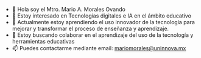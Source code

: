 - 👋 Hola soy el Mtro. Mario A. Morales Ovando
- 👀 Estoy interesado en Tecnologías digitales e IA en el ámbito educativo
- 🌱 Actualmente estoy aprendiendo el uso innovador de la tecnología para mejorar y transformar el proceso de enseñanza y aprendizaje.
- 💞️ Estoy buscando colaborar en el aprendizaje del uso de la tecnología y herramientas educativas
- 📫 Puedes contactarme mediante email: mariomorales@uninnova.mx 

<!---
MAmorales2504/MAmorales2504 is a ✨ special ✨ repository because its `README.md` (this file) appears on your GitHub profile.
You can click the Preview link to take a look at your changes.
--->
